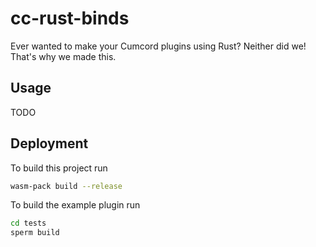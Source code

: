 # cc-rust-binds

Ever wanted to make your Cumcord plugins using Rust? Neither did we! That's why we made this.

## Usage
TODO

## Deployment

To build this project run 

```bash
wasm-pack build --release
```

To build the example plugin run

```bash
cd tests
sperm build
```
